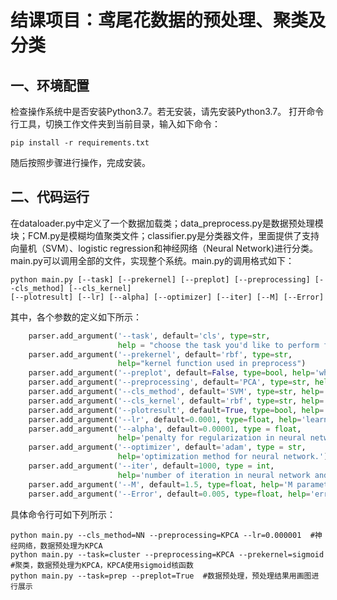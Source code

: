 # 结课项目：鸢尾花数据的预处理、聚类及分类
## 一、环境配置
检查操作系统中是否安装Python3.7。若无安装，请先安装Python3.7。
打开命令行工具，切换工作文件夹到当前目录，输入如下命令：

```
pip install -r requirements.txt
```

随后按照步骤进行操作，完成安装。

## 二、代码运行

在dataloader.py中定义了一个数据加载类；data_preprocess.py是数据预处理模块；FCM.py是模糊均值聚类文件；classifier.py是分类器文件，里面提供了支持向量机（SVM）、logistic regression和神经网络（Neural Network)进行分类。main.py可以调用全部的文件，实现整个系统。main.py的调用格式如下：

```
python main.py [--task] [--prekernel] [--preplot] [--preprocessing] [--cls_method] [--cls_kernel] 
[--plotresult] [--lr] [--alpha] [--optimizer] [--iter] [--M] [--Error]
```

其中，各个参数的定义如下所示：

```python
    parser.add_argument('--task', default='cls', type=str, 
                        help = "choose the task you'd like to perform from 'cls', 'cluster', 'prep'.")
    parser.add_argument('--prekernel', default='rbf', type=str, 
                        help="kernel function used in preprocess")
    parser.add_argument('--preplot', default=False, type=bool, help='whether plot the results')
    parser.add_argument('--preprocessing', default='PCA', type=str, help='data preprocessing method')
    parser.add_argument('--cls_method', default='SVM', type=str, help='classification method.')
    parser.add_argument('--cls_kernel', default='rbf', type=str, help='SVM kernel function.')
    parser.add_argument('--plotresult', default=True, type=bool, help='whether plot the result.')
    parser.add_argument('--lr', default=0.0001, type=float, help='learning rate for neural network.')
    parser.add_argument('--alpha', default=0.00001, type = float, 
                        help='penalty for regularization in neural network.')
    parser.add_argument('--optimizer', default='adam', type = str, 
                        help='optimization method for neural network.')
    parser.add_argument('--iter', default=1000, type = int, 
                        help='number of iteration in neural network and FCM.')
    parser.add_argument('--M', default=1.5, type=float, help='M parameter in FCM')
    parser.add_argument('--Error', default=0.005, type=float, help='error threshold in FCM')
```
具体命令行可如下列所示：
```
python main.py --cls_method=NN --preprocessing=KPCA --lr=0.000001  #神经网络，数据预处理为KPCA
python main.py --task=cluster --preprocessing=KPCA --prekernel=sigmoid  #聚类，数据预处理为KPCA，KPCA使用sigmoid核函数
python main.py --task=prep --preplot=True  #数据预处理，预处理结果用画图进行展示
```
